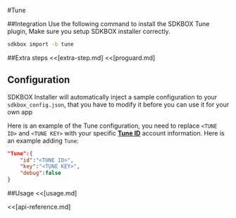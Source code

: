<!--
Include Base: /Users/niteluo/Projects/store/doc/en/src/tune/v3-cpp
-->

#Tune

##Integration
Use the following command to install the SDKBOX Tune plugin, Make sure you setup SDKBOX installer correctly.
```bash
sdkbox import -b tune
```

##Extra steps
<<[extra-step.md]
<<[proguard.md]

## Configuration
SDKBOX Installer will automatically inject a sample configuration to your `sdkbox_config.json`, that you have to modify it before you can use it for your own app

Here is an example of the Tune configuration, you need to replace
`<TUNE ID>` and `<TUNE KEY>`  with your specific [__Tune ID__](http://www.mobileapptracking.com) account information.
Here is an example adding `Tune`:
```json
"Tune":{
    "id":"<TUNE ID>",
    "key":"<TUNE KEY>",
    "debug":false
}
```

##Usage
<<[usage.md]

<<[api-reference.md]
